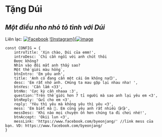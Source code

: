 # Tặng Dúi
## _Một điều nho nhỏ tỏ tình với Dúi_

Liên lạc: 
[![Facebook](https://i.imgur.com/GRqy96ts.jpg)](https://www.facebook.com/byeonjang/)
[![Instagram](![image](https://user-images.githubusercontent.com/86823053/124242337-d6a0fb00-db46-11eb-812f-bc96b052dd76.png)](https://www.instagram.com/_colaphn_/)

```
const CONFIG = {
    introTitle: 'Xin chào, Dúi của emm!',
    introDesc: `Chỉ cần ngồi với anh chút thôi
    Được không?
    Nhìn vào đôi mắt anh thấy sao?
    Một thế giới màu hồng`,
    btnIntro: 'Em yêu anh',
    title: 'Anh có đang cần một cái ôm không nạ😙',
    desc: 'Em rất nhớ anh. CHúng ta mau gặp lại nhau nha! ',
    btnYes: 'Cần lắm <33',
    btnNo: 'Cực kỳ cần nhaaa :3',
    question:'Trên thế giới hơn 7 tỉ người mà sao anh lại yêu em <3',
    btnReply: 'Gửi cho em <3',
    reply: 'Yêu thì yêu mà không yêu thì yêu <3',
    mess: 'Em biết mà 🥰. Em cũng yêu anh rất nhiều 😘😘',
    messDesc: 'Khi nào mọi chuyện ổn hơn chúng ta đi chơi nhé!',
    btnAccept: 'Okii lun <3',
    messLink: 'https://www.facebook.com/byeonjang/' //link mess của bạn. VD: https://www.facebook.com/byeonjang/
}
```

